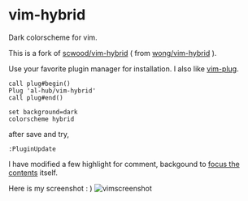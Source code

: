 # vim-hybrid

Dark colorscheme for vim.

This is a fork of [scwood/vim-hybrid](https://github.com/scwood/vim-hybrid) ( from [wong/vim-hybrid](https://github.com/w0ng/vim-hybrid) ).

Use your favorite plugin manager for installation. I also like [vim-plug](https://github.com/junegunn/vim-plug).

```VimL
call plug#begin()
Plug 'al-hub/vim-hybrid'
call plug#end()

set background=dark
colorscheme hybrid
```

after save and try, 
```
:PluginUpdate
```


I have modified a few highlight for comment, backgound to [focus the contents](https://github.com/al-hub/vim-hybrid/commit/1b41c12d4a657f7d3da559e3a3459fc14c356cda) itself.

Here is my screenshot : )
![vimscreenshot]()
